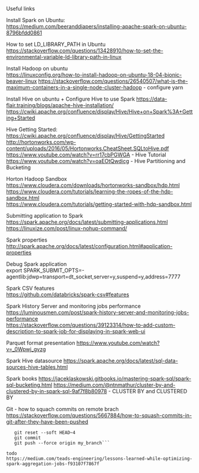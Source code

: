 Useful links

Install Spark on Ubuntu:  
https://medium.com/beeranddiapers/installing-apache-spark-on-ubuntu-8796bfdd0861

How to set LD_LIBRARY_PATH in Ubuntu
https://stackoverflow.com/questions/13428910/how-to-set-the-environmental-variable-ld-library-path-in-linux

Install Hadoop on ubuntu   
https://linuxconfig.org/how-to-install-hadoop-on-ubuntu-18-04-bionic-beaver-linux
https://stackoverflow.com/questions/26540507/what-is-the-maximum-containers-in-a-single-node-cluster-hadoop - configure yarn

Install Hive on ubuntu + Configure Hive to use Spark
https://data-flair.training/blogs/apache-hive-installation/
https://cwiki.apache.org/confluence/display/Hive/Hive+on+Spark%3A+Getting+Started

Hive Getting Started:  
https://cwiki.apache.org/confluence/display/Hive/GettingStarted
http://hortonworks.com/wp-content/uploads/2016/05/Hortonworks.CheatSheet.SQLtoHive.pdf
https://www.youtube.com/watch?v=rr17cbPGWGA - Hive Tutorial
https://www.youtube.com/watch?v=oaEOtQwdicg - Hive Partitioning and Bucketing


Horton Hadoop Sandbox   
https://www.cloudera.com/downloads/hortonworks-sandbox/hdp.html   
https://www.cloudera.com/tutorials/learning-the-ropes-of-the-hdp-sandbox.html   
https://www.cloudera.com/tutorials/getting-started-with-hdp-sandbox.html   


Submitting application to Spark
https://spark.apache.org/docs/latest/submitting-applications.html
https://linuxize.com/post/linux-nohup-command/

Spark properties
http://spark.apache.org/docs/latest/configuration.html#application-properties

Debug Spark application   
export SPARK_SUBMIT_OPTS=-agentlib:jdwp=transport=dt_socket,server=y,suspend=y,address=7777

Spark CSV features   
https://github.com/databricks/spark-csv#features

Spark History Server and monitoring jobs performance
https://luminousmen.com/post/spark-history-server-and-monitoring-jobs-performance   
https://stackoverflow.com/questions/39123314/how-to-add-custom-description-to-spark-job-for-displaying-in-spark-web-ui

Parquet format presentation
https://www.youtube.com/watch?v=_0Wpwj_gvzg

Spark Hive datasource
https://spark.apache.org/docs/latest/sql-data-sources-hive-tables.html

Spark books
https://jaceklaskowski.gitbooks.io/mastering-spark-sql/spark-sql-bucketing.html
https://medium.com/@ntnmathur/cluster-by-and-clustered-by-in-spark-sql-9af7f8b80978 - CLUSTER BY and CLUSTERED BY

Git - how to squach commits on remote brach
https://stackoverflow.com/questions/5667884/how-to-squash-commits-in-git-after-they-have-been-pushed
```git checkout my_branch
   git reset --soft HEAD~4
   git commit
   git push --force origin my_branch```

todo
https://medium.com/teads-engineering/lessons-learned-while-optimizing-spark-aggregation-jobs-f93107f7867f
